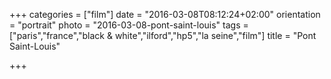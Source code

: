 +++
categories = ["film"]
date = "2016-03-08T08:12:24+02:00"
orientation = "portrait"
photo = "2016-03-08-pont-saint-louis"
tags = ["paris","france","black & white","ilford","hp5","la seine","film"]
title = "Pont Saint-Louis"

+++
